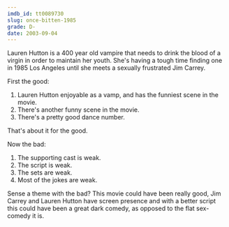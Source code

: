 ```yaml
---
imdb_id: tt0089730
slug: once-bitten-1985
grade: D-
date: 2003-09-04
---
```


Lauren Hutton is a 400 year old vampire that needs to drink the blood of a virgin in order to maintain her youth. She's having a tough time finding one in 1985 Los Angeles until she meets a sexually frustrated Jim Carrey.

First the good:

1. Lauren Hutton enjoyable as a vamp, and has the funniest scene in the movie.
2. There's another funny scene in the movie.
3. There's a pretty good dance number.

That's about it for the good.

Now the bad:

1. The supporting cast is weak.
2. The script is weak.
3. The sets are weak.
4. Most of the jokes are weak.

Sense a theme with the bad? This movie could have been really good, Jim Carrey and Lauren Hutton have screen presence and with a better script this could have been a great dark comedy, as opposed to the flat sex-comedy it is.
